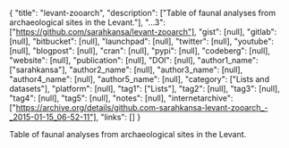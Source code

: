 {
  "title": "levant-zooarch",
  "description": ["Table of faunal analyses from archaeological sites in the Levant."],
  "...3": ["https://github.com/sarahkansa/levant-zooarch"],
  "gist": [null],
  "gitlab": [null],
  "bitbucket": [null],
  "launchpad": [null],
  "twitter": [null],
  "youtube": [null],
  "blogpost": [null],
  "cran": [null],
  "pypi": [null],
  "codeberg": [null],
  "website": [null],
  "publication": [null],
  "DOI": [null],
  "author1_name": ["sarahkansa"],
  "author2_name": [null],
  "author3_name": [null],
  "author4_name": [null],
  "author5_name": [null],
  "category": ["Lists and datasets"],
  "platform": [null],
  "tag1": ["Lists"],
  "tag2": [null],
  "tag3": [null],
  "tag4": [null],
  "tag5": [null],
  "notes": [null],
  "internetarchive": ["https://archive.org/details/github.com-sarahkansa-levant-zooarch_-_2015-01-15_06-52-11"],
  "links": []
}

<!-- Generated by csv2md.R – do not edit by hand -->

Table of faunal analyses from archaeological sites in the Levant.